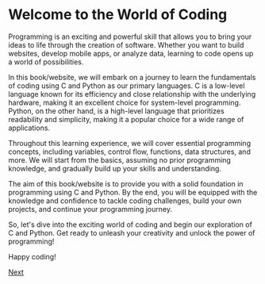 # Welcome to the World of Coding

Programming is an exciting and powerful skill that allows you to bring your ideas to life through the creation of software. Whether you want to build websites,
develop mobile apps, or analyze data, learning to code opens up a world of possibilities.

In this book/website, we will embark on a journey to learn the fundamentals of coding using C and Python as our primary languages. C is a low-level language known
for its efficiency and close relationship with the underlying hardware, making it an excellent choice for system-level programming. Python, on the other hand, is a
high-level language that prioritizes readability and simplicity, making it a popular choice for a wide range of applications.

Throughout this learning experience, we will cover essential programming concepts, including variables, control flow, functions, data structures, and more. We will
start from the basics, assuming no prior programming knowledge, and gradually build up your skills and understanding.

The aim of this book/website is to provide you with a solid foundation in programming using C and Python. By the end, you will be equipped with the knowledge and
confidence to tackle coding challenges, build your own projects, and continue your programming journey.

So, let's dive into the exciting world of coding and begin our exploration of C and Python. Get ready to unleash your creativity and unlock the power of programming!

Happy coding!

[Next](../sec1/index.md)